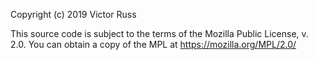 Copyright (c) 2019 Victor Russ

This source code is subject to the terms of the Mozilla Public License, v. 2.0. 
You can obtain a copy of the MPL at https://mozilla.org/MPL/2.0/